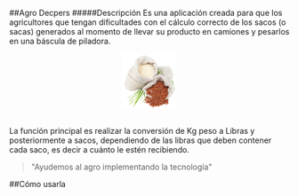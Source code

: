 ##Agro Decpers
#####Descripción
Es una aplicación creada para que los agricultores que tengan dificultades con el cálculo correcto de los sacos (o sacas) generados al momento de llevar su producto en camiones y pesarlos en una báscula de piladora.

<html>
	<div style="display: flex; justify-content:center; width: 100%;">
	<img style="width: 100px; height:100px;" src="images/saca_de_gramineas.jpg" alt="saca_de_gramineas">
	</div>
	<br>
</html>

La función principal es realizar la conversión de Kg peso a Libras y posteriormente a sacos, dependiendo de las libras que deben contener cada saco, es decir a cuánto le estén recibiendo.

>"Ayudemos al agro implementando la tecnología"

##Cómo usarla
